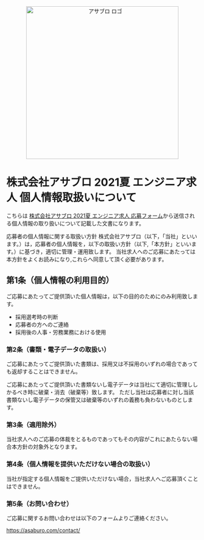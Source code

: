 <div align="center">
<img src="https://user-images.githubusercontent.com/1719765/73834925-e7651880-484f-11ea-8e06-a733e00f8519.png" alt="アサブロ ロゴ" title="アサブロ ロゴ" width="400">
</div>

# 株式会社アサブロ 2021夏 エンジニア求人 個人情報取扱いについて
こちらは [株式会社アサブロ 2021夏 エンジニア求人 応募フォーム](https://form.run/@asaburo-recruit-2021-summer)から送信される個人情報の取り扱いについて記載した文書になります。

応募者の個人情報に関する取扱い方針
株式会社アサブロ（以下，「当社」といいます。）は，応募者の個人情報を，以下の取扱い方針（以下,「本方針」といいます。）に基づき，適切に管理・運用致します。
当社求人へのご応募にあたっては本方針をよくお読みになり,これらへ同意して頂く必要があります。

## 第1条（個人情報の利用目的）
ご応募にあたってご提供頂いた個人情報は，以下の目的のためにのみ利用致します。

- 採用選考時の判断
- 応募者の方へのご連絡
- 採用後の人事・労務業務における使用

### 第2条（書類・電子データの取扱い）
ご応募にあたってご提供頂いた書類は、採用又は不採用のいずれの場合であっても返却することはできません。

ご応募にあたってご提供頂いた書類ないし電子データは当社にて適切に管理ししかるべき時に破棄・消去（破棄等）致します。
ただし当社は応募者に対し当該書類ないし電子データの保管又は破棄等のいずれの義務も負わないものとします。

### 第3条（適用除外）
当社求人へのご応募の体裁をとるものであってもその内容がこれにあたらない場合本方針の対象外となります。

### 第4条（個人情報を提供いただけない場合の取扱い）
当社が指定する個人情報をご提供いただけない場合，当社求人へご応募頂くことはできません。

### 第5条（お問い合わせ）
ご応募に関するお問い合わせは以下のフォームよりご連絡ください。

https://asaburo.com/contact/